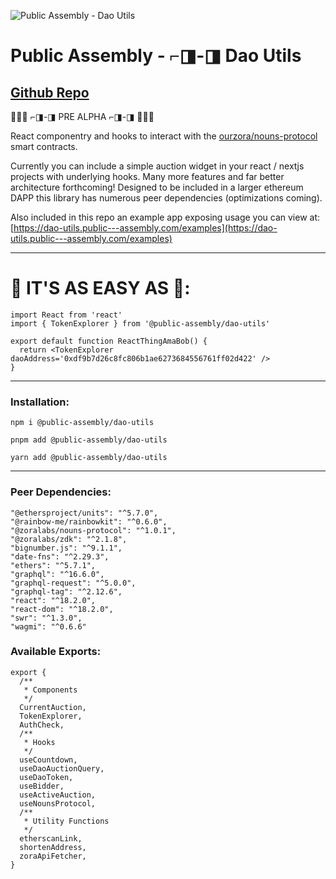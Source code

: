 ![Public Assembly - Dao Utils](https://hkzmq6akhweeabrxhijjq2oxlyzwgrhv5j6anakmfd5hxn4tunca.arweave.net/OrLIeAo9iEAGNzoSmGnXXjNjRPXqfAaBTCj6e7eTo0Q)

# Public Assembly - ⌐◨-◨ Dao Utils

## [Github Repo](https://github.com/public-assembly/dao-utils)

🚨🚨🚨 ⌐◨-◨ PRE ALPHA ⌐◨-◨ 🚨🚨🚨

React componentry and hooks to interact with the [ourzora/nouns-protocol](https://github.com/ourzora/nouns-protocol) smart contracts.

Currently you can include a simple auction widget in your react / nextjs projects with underlying hooks. Many more features and far better architecture forthcoming! Designed to be included in a larger ethereum DAPP this library has numerous peer dependencies (optimizations coming).

Also included in this repo an example app exposing usage you can view at:
[https://dao-utils.public---assembly.com/examples](https://dao-utils.public---assembly.com/examples)

---

# 🦾 IT'S AS EASY AS 🤡:

```
import React from 'react'
import { TokenExplorer } from '@public-assembly/dao-utils'

export default function ReactThingAmaBob() {
  return <TokenExplorer daoAddress='0xdf9b7d26c8fc806b1ae6273684556761ff02d422' />
}
```
  
---

### Installation:
`npm i @public-assembly/dao-utils` 
   
`pnpm add @public-assembly/dao-utils` 
   
`yarn add @public-assembly/dao-utils` 
   
---

### Peer Dependencies:
```
"@ethersproject/units": "^5.7.0",
"@rainbow-me/rainbowkit": "^0.6.0",
"@zoralabs/nouns-protocol": "^1.0.1",
"@zoralabs/zdk": "^2.1.8",
"bignumber.js": "^9.1.1",
"date-fns": "^2.29.3",
"ethers": "^5.7.1",
"graphql": "^16.6.0",
"graphql-request": "^5.0.0",
"graphql-tag": "^2.12.6",
"react": "^18.2.0",
"react-dom": "^18.2.0",
"swr": "^1.3.0",
"wagmi": "^0.6.6"
```

### Available Exports:

```
export {
  /**
   * Components
   */
  CurrentAuction,
  TokenExplorer,
  AuthCheck,
  /**
   * Hooks
   */
  useCountdown,
  useDaoAuctionQuery,
  useDaoToken,
  useBidder,
  useActiveAuction,
  useNounsProtocol,
  /**
   * Utility Functions
   */
  etherscanLink,
  shortenAddress,
  zoraApiFetcher,
}
```
